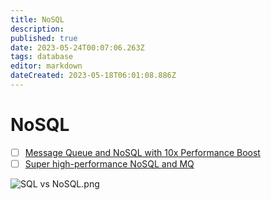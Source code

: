 ```yaml
---
title: NoSQL
description: 
published: true
date: 2023-05-24T00:07:06.263Z
tags: database
editor: markdown
dateCreated: 2023-05-18T06:01:08.886Z
---
```


# NoSQL
- [ ] [Message Queue and NoSQL with 10x Performance Boost](https://blog.bytebytego.com/p/message-queue-and-nosql-with-10x?utm_source=profile&utm_medium=reader2)
- [ ] [Super high-performance NoSQL and MQ](https://blog.bytebytego.com/p/ep31-super-high-performance-nosql?utm_source=profile&utm_medium=reader2)

![SQL vs NoSQL.png](http://192.168.25.60:8000/files/file_storage/de7c7932.png)
